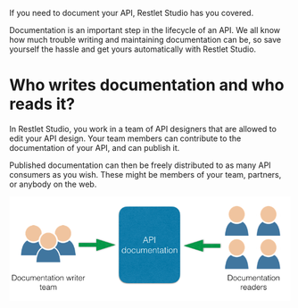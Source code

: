 If you need to document your API, Restlet Studio has you covered.

Documentation is an important step in the lifecycle of an API. We all know how much trouble writing and maintaining documentation can be, so save yourself the hassle and get yours automatically with Restlet Studio.

# Who writes documentation and who reads it?

In Restlet Studio, you work in a team of API designers that are allowed to edit your API design. Your team members can contribute to the documentation of your API, and can publish it.

Published documentation can then be freely distributed to as many API consumers as you wish. These might be members of your team, partners, or anybody on the web.

![Documentation readers and writers](images/docreaderswriters.png "Documentation readers and writers")
